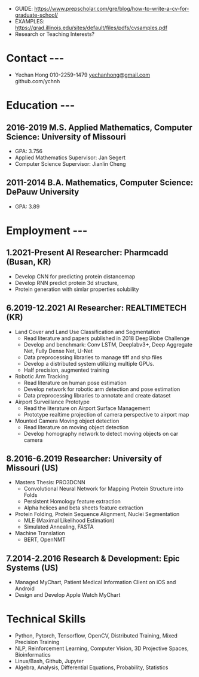 * GUIDE: https://www.prepscholar.com/gre/blog/how-to-write-a-cv-for-graduate-school/
* EXAMPLES: https://grad.illinois.edu/sites/default/files/pdfs/cvsamples.pdf
* Research or Teaching Interests?

# Contact ---
* Yechan Hong 010-2259-1479 yechanhong@gmail.com github.com/ychnh

# Education ---

## 2016-2019 M.S. Applied Mathematics, Computer Science: University of Missouri
* GPA: 3.756
* Applied Mathematics Supervisor: Jan Segert
* Computer Science Supervisor: Jianlin Cheng

## 2011-2014 B.A. Mathematics, Computer Science: DePauw University
* GPA: 3.89

# Employment ---

## 1.2021-Present AI Researcher: Pharmcadd (Busan, KR)
* Develop CNN for predicting protein distancemap
* Develop RNN predict protein 3d structure, 
* Protein generation with simlar properties solubility

## 6.2019-12.2021 AI Researcher: REALTIMETECH (KR)
* Land Cover and Land Use Classification and Segmentation
  * Read literature and papers published in 2018 DeepGlobe Challenge
  * Develop and benchmark: Conv LSTM, Deeplabv3+, Deep Aggregate Net, Fully Dense Net, U-Net
  * Data preprocessing libraries to manage tiff and shp files
  * Develop a distributed system utilizing multiple GPUs.
  * Half precision, augmented training
* Robotic Arm Tracking
  * Read literature on human pose estimation
  * Develop network for robotic arm detection and pose estimation
  * Data preprocessing libraries to annotate and create dataset
* Airport Surveillance Prototype
  * Read the literature on Airport Surface Management
  * Prototype realtime projection of camera perspective to airport map
* Mounted Camera Moving object detection
  * Read literature on moving object detection
  * Develop homography network to detect moving objects on car camera

## 8.2016-6.2019 Researcher: University of Missouri (US)
* Masters Thesis: PRO3DCNN
  * Convolutional Neural Network for Mapping Protein Structure into Folds
  * Persistent Homology feature extraction
  * Alpha helices and beta sheets feature extraction
* Protein Folding, Protein Sequence Alignment, Nuclei Segmentation
  * MLE (Maximal Likelihood Estimation)
  * Simulated Annealing, FASTA
* Machine Translation
  * BERT, OpenNMT

## 7.2014-2.2016 Research & Development: Epic Systems (US)
* Managed MyChart, Patient Medical Information Client on iOS and Android
* Design and Develop Apple Watch MyChart


# Technical Skills
* Python, Pytorch, Tensorflow, OpenCV, Distributed Training, Mixed Precision Training
* NLP, Reinforcement Learning, Computer Vision, 3D Projective Spaces, Bioinformatics
* Linux/Bash, Github, Jupyter
* Algebra, Analysis, Differential Equations, Probability, Statistics
